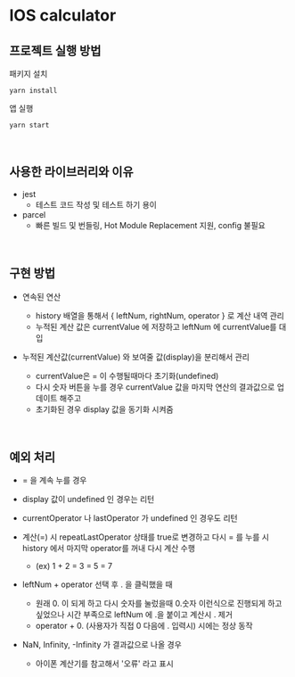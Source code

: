 # IOS calculator

## 프로젝트 실행 방법

패키지 설치

```
yarn install
```

앱 실행

```
yarn start
```

<br/>

## 사용한 라이브러리와 이유

- jest
  - 테스트 코드 작성 및 테스트 하기 용이
- parcel
  - 빠른 빌드 및 번들링, Hot Module Replacement 지원, config 불필요

<br/>

## 구현 방법

- 연속된 연산

  - history 배열을 통해서 { leftNum, rightNum, operator } 로 계산 내역 관리
  - 누적된 계산 값은 currentValue 에 저장하고 leftNum 에 currentValue를 대입

- 누적된 계산값(currentValue) 와 보여줄 값(display)을 분리해서 관리

  - currentValue은 = 이 수행될때마다 초기화(undefined)
  - 다시 숫자 버튼을 누를 경우 currentValue 값을 마지막 연산의 결과값으로 업데이트 해주고
  - 초기화된 경우 display 값을 동기화 시켜줌

<br/>

## 예외 처리

- = 을 계속 누를 경우
- display 값이 undefined 인 경우는 리턴
- currentOperator 나 lastOperator 가 undefined 인 경우도 리턴

- 계산(=) 시 repeatLastOperator 상태를 true로 변경하고 다시 = 를 누를 시 history 에서 마지막 operator를 꺼내 다시 계산 수행

  - (ex) 1 + 2 = 3 = 5 = 7

- leftNum + operator 선택 후 . 을 클릭했을 때

  - 원래 0. 이 되게 하고 다시 숫자를 눌렀을때 0.숫자 이런식으로 진행되게 하고 싶었으나 시간 부족으로 leftNum 에 .을 붙이고 계산시 . 제거
  - operator + 0. (사용자가 직접 0 다음에 . 입력시) 시에는 정상 동작

- NaN, Infinity, -Infinity 가 결과값으로 나올 경우
  - 아이폰 계산기를 참고해서 '오류' 라고 표시
